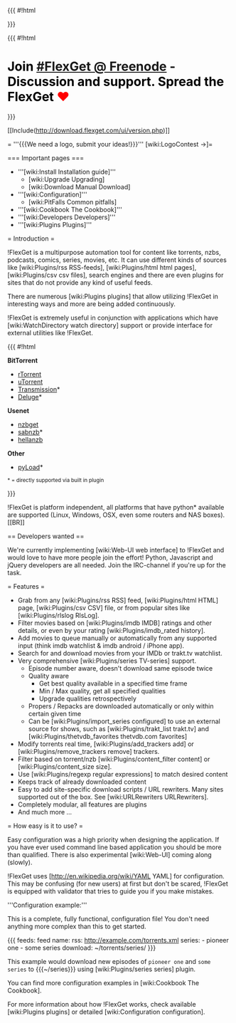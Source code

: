 {{{
#!html
<!--
<div id="login_note">For more permissions (edit wiki, browse sources) login with username: <b>flexget</b> password: <b>anon</b></div>
<div style="border: 2px solid red; padding: 0.5em; text-align:center; margin: 0.5em; background: #ffeeee; font-size: 14pt">Due server upgrade, there may be some problems with the Trac.</div>
-->
}}}

{{{
#!html
<h1 style="text-align: left; color: #000">Join <a href="http://webchat.freenode.net/?channels=#flexget">#FlexGet @ Freenode</a> - Discussion and support. Spread the FlexGet <font style="color: red">&hearts;</font></h1>
}}}

[[Include(http://download.flexget.com/ui/version.php)]]

= '''{{{We need a logo, submit your ideas!}}}''' [wiki:LogoContest ->]=

=== Important pages ===

 * '''[wiki:Install Installation guide]'''
   * [wiki:Upgrade Upgrading]
   * [wiki:Download Manual Download]
 * '''[wiki:Configuration]'''
   * [wiki:PitFalls Common pitfalls]
 * '''[wiki:Cookbook The Cookbook]'''
 * '''[wiki:Developers Developers]'''
 * '''[wiki:Plugins Plugins]'''

= Introduction =

!FlexGet is a multipurpose automation tool for content like torrents, nzbs, podcasts, comics, series, movies, etc. It can use different kinds of sources like [wiki:Plugins/rss RSS-feeds], [wiki:Plugins/html html pages], [wiki:Plugins/csv csv files], search engines and there are even plugins for sites that do not provide any kind of useful feeds.

There are numerous [wiki:Plugins plugins] that allow utilizing !FlexGet in interesting ways and more are being added continuously.

!FlexGet is extremely useful in conjunction with applications which have [wiki:WatchDirectory watch directory] support or provide interface for external utilities like !FlexGet.

{{{
#!html
<div>

<div class="supported">
<b>BitTorrent</b>
<ul>
  <li><a href="http://libtorrent.rakshasa.no/">rTorrent</a></li>
  <li><a href="http://utorrent.com">uTorrent</a></li>
  <li><a href="http://www.transmissionbt.com/">Transmission</a>*</li>
  <li><a href="http://deluge-torrent.org/">Deluge</a>*</li>
</ul>
</div>

<div class="supported">
<b>Usenet</b>
<ul>
  <li><a href="http://nzbget.sourceforge.net/">nzbget</a></li>
  <li><a href="http://www.sabnzbd.org/">sabnzb</a>*</li>
  <li><a href="http://www.hellanzb.com">hellanzb</a></li>
</ul>
</div>

<div class="supported">
<b>Other</b>
<ul>
  <li><a href="http://pyload.org/">pyLoad</a>*</li>
</ul>
</div>

<div class="clearing">
</div>

<sup>* = directly supported via built in plugin</sup>

}}}

!FlexGet is platform independent, all platforms that have python* available are supported (Linux, Windows, OSX, even some routers and NAS boxes).[[BR]]

== Developers wanted ==

We're currently implementing [wiki:Web-UI web interface] to !FlexGet and would love to have more people join the effort! Python, Javascript and jQuery developers are all needed. Join the IRC-channel if you're up for the task.

= Features =

 * Grab from any [wiki:Plugins/rss RSS] feed, [wiki:Plugins/html HTML] page, [wiki:Plugins/csv CSV] file, or from popular sites like [wiki:Plugins/rlslog RlsLog].
 * Filter movies based on [wiki:Plugins/imdb IMDB] ratings and other details, or even by your rating [wiki:Plugins/imdb_rated history].
 * Add movies to queue manually or automatically from any supported input (think imdb watchlist & imdb android / iPhone app).
 * Search for and download movies from your IMDb or trakt.tv watchlist.
 * Very comprehensive [wiki:Plugins/series TV-series] support.
   * Episode number aware, doesn't download same episode twice
   * Quality aware
     * Get best quality available in a specified time frame
     * Min / Max quality, get all specified qualities
     * Upgrade qualities retrospectively
   * Propers / Repacks are downloaded automatically or only within certain given time
   * Can be [wiki:Plugins/import_series configured] to use an external source for shows, such as [wiki:Plugins/trakt_list trakt.tv] and [wiki:Plugins/thetvdb_favorites thetvdb.com favorites]
 * Modify torrents real time, [wiki:Plugins/add_trackers add] or [wiki:Plugins/remove_trackers remove] trackers.
 * Filter based on torrent/nzb [wiki:Plugins/content_filter content] or [wiki:Plugins/content_size size].
 * Use [wiki:Plugins/regexp regular expressions] to match desired content
 * Keeps track of already downloaded content
 * Easy to add site-specific download scripts / URL rewriters. Many sites supported out of the box. See [wiki:URLRewriters URLRewriters].
 * Completely modular, all features are plugins
 * And much more ...

= How easy is it to use? =

Easy configuration was a high priority when designing the application. If you have ever used command line based application you should be more than qualified. There is also experimental [wiki:Web-UI] coming along (slowly).

!FlexGet uses [http://en.wikipedia.org/wiki/YAML YAML] for configuration. This may be confusing (for new users) at first but don't be scared, !FlexGet is equipped with validator that tries to guide you if you make mistakes.

'''Configuration example:''' 

This is a complete, fully functional, configuration file! You don't need anything more complex than this to get started.

{{{
feeds:
  feed name:
    rss: http://example.com/torrents.xml
    series:
      - pioneer one
      - some series
    download: ~/torrents/series/
}}}

This example would download new episodes of `pioneer one` and `some series` to {{{~/series}}} using [wiki:Plugins/series series] plugin.

You can find more configuration examples in [wiki:Cookbook The Cookbook].

For more information about how !FlexGet works, check available [wiki:Plugins plugins] or detailed [wiki:Configuration configuration].